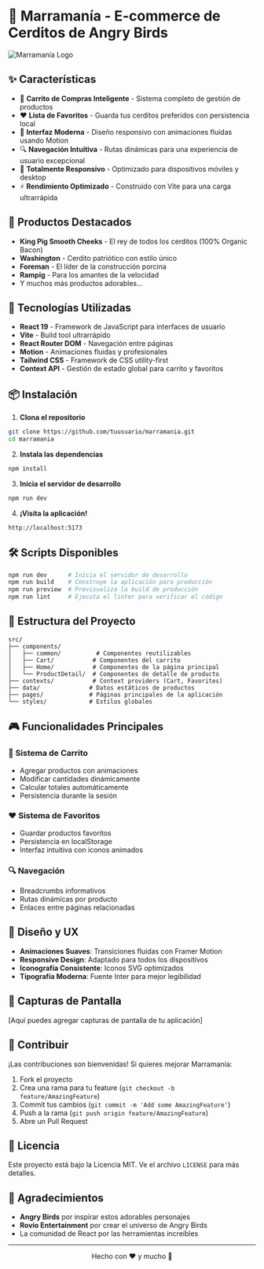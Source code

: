 # 🐷 Marramanía - E-commerce de Cerditos de Angry Birds

![Marramanía Logo](https://img.shields.io/badge/Marramanía-🐷-green?style=for-the-badge)

## ✨ Características

- 🛒 **Carrito de Compras Inteligente** - Sistema completo de gestión de productos
- ❤️ **Lista de Favoritos** - Guarda tus cerditos preferidos con persistencia local
- 🎨 **Interfaz Moderna** - Diseño responsivo con animaciones fluidas usando Motion
- 🔍 **Navegación Intuitiva** - Rutas dinámicas para una experiencia de usuario excepcional
- 📱 **Totalmente Responsivo** - Optimizado para dispositivos móviles y desktop
- ⚡ **Rendimiento Optimizado** - Construido con Vite para una carga ultrarrápida

## 🐽 Productos Destacados

- **King Pig Smooth Cheeks** - El rey de todos los cerditos (100% Organic Bacon)
- **Washington** - Cerdito patriótico con estilo único
- **Foreman** - El líder de la construcción porcina
- **Rampig** - Para los amantes de la velocidad
- Y muchos más productos adorables...

## 🚀 Tecnologías Utilizadas

- **React 19** - Framework de JavaScript para interfaces de usuario
- **Vite** - Build tool ultrarrápido
- **React Router DOM** - Navegación entre páginas
- **Motion** - Animaciones fluidas y profesionales
- **Tailwind CSS** - Framework de CSS utility-first
- **Context API** - Gestión de estado global para carrito y favoritos

## 📦 Instalación

1. **Clona el repositorio**
```bash
git clone https://github.com/tuusuario/marramania.git
cd marramania
```

2. **Instala las dependencias**
```bash
npm install
```

3. **Inicia el servidor de desarrollo**
```bash
npm run dev
```

4. **¡Visita la aplicación!**
```
http://localhost:5173
```

## 🛠️ Scripts Disponibles

```bash
npm run dev      # Inicia el servidor de desarrollo
npm run build    # Construye la aplicación para producción
npm run preview  # Previsualiza la build de producción
npm run lint     # Ejecuta el linter para verificar el código
```

## 📁 Estructura del Proyecto

```
src/
├── components/
│   ├── common/          # Componentes reutilizables
│   ├── Cart/           # Componentes del carrito
│   ├── Home/           # Componentes de la página principal
│   └── ProductDetail/  # Componentes de detalle de producto
├── contexts/           # Context providers (Cart, Favorites)
├── data/              # Datos estáticos de productos
├── pages/             # Páginas principales de la aplicación
└── styles/            # Estilos globales
```

## 🎮 Funcionalidades Principales

### 🛒 Sistema de Carrito
- Agregar productos con animaciones
- Modificar cantidades dinámicamente
- Calcular totales automáticamente
- Persistencia durante la sesión

### ❤️ Sistema de Favoritos
- Guardar productos favoritos
- Persistencia en localStorage
- Interfaz intuitiva con iconos animados

### 🔍 Navegación
- Breadcrumbs informativos
- Rutas dinámicas por producto
- Enlaces entre páginas relacionadas

## 🎨 Diseño y UX

- **Animaciones Suaves**: Transiciones fluidas con Framer Motion
- **Responsive Design**: Adaptado para todos los dispositivos
- **Iconografía Consistente**: Iconos SVG optimizados
- **Tipografía Moderna**: Fuente Inter para mejor legibilidad

## 📱 Capturas de Pantalla

[Aquí puedes agregar capturas de pantalla de tu aplicación]

## 🤝 Contribuir

¡Las contribuciones son bienvenidas! Si quieres mejorar Marramanía:

1. Fork el proyecto
2. Crea una rama para tu feature (`git checkout -b feature/AmazingFeature`)
3. Commit tus cambios (`git commit -m 'Add some AmazingFeature'`)
4. Push a la rama (`git push origin feature/AmazingFeature`)
5. Abre un Pull Request

## 📄 Licencia

Este proyecto está bajo la Licencia MIT. Ve el archivo `LICENSE` para más detalles.

## 🙏 Agradecimientos

- **Angry Birds** por inspirar estos adorables personajes
- **Rovio Entertainment** por crear el universo de Angry Birds
- La comunidad de React por las herramientas increíbles

---

<div align="center">
  <p>Hecho con ❤️ y mucho 🐷</p>
</div>